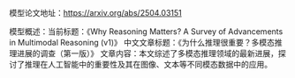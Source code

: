 模型论文地址：https://arxiv.org/abs/2504.03151

模型概述：当前标题：《Why Reasoning Matters? A Survey of Advancements in Multimodal Reasoning (v1)》
中文文章标题：《为什么推理很重要？多模态推理进展的调查（第一版）》
文章内容：本文综述了多模态推理领域的最新进展，探讨了推理在人工智能中的重要性及其在图像、文本等不同模态数据中的应用。
